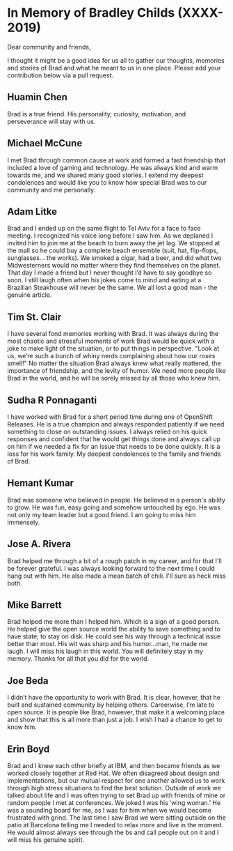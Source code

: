 # In Memory of Bradley Childs (XXXX-2019)

Dear community and friends,

I thought it might be a good idea for us all to gather our thoughts, memories and stories of Brad and what he meant to us in one place. Please add your contribution below via a pull request.

## Huamin Chen

Brad is a true friend. His personality, curiosity, motivation, and perseverance will stay with us.

## Michael McCune

I met Brad through common cause at work and formed a fast friendship that included a love of gaming and technology. He was always kind and warm towards me, and we shared many good stories. I extend my deepest condolences and would like you to know how special Brad was to our community and me personally.

## Adam Litke

Brad and I ended up on the same flight to Tel Aviv for a face to face meeting.  I recognized his voice long before I saw him.  As we deplaned I invited him to join me at the beach to burn away the jet lag.  We stopped at the mall so he could buy a complete beach ensemble (suit, hat, flip-flops, sunglasses… the works).  We smoked a cigar, had a beer, and did what two Midwesterners would no matter where they find themselves on the planet.  That day I made a friend but I never thought I’d have to say goodbye so soon. I still laugh often when his jokes come to mind and eating at a Brazilian Steakhouse will never be the same.  We all lost a good man - the genuine article.

## Tim St. Clair

I have several fond memories working with Brad.  It was always during the most chaotic and stressful moments of work Brad would be quick with a joke to make light of the situation, or to put things in perspective.  "Look at us, we’re such a bunch of whiny nerds complaining about how our roses smell!"  No matter the situation Brad always knew what really mattered, the importance of friendship, and the levity of humor.  We need more people like Brad in the world, and he will be sorely missed by all those who knew him.  

## Sudha R Ponnaganti

I have worked with Brad for a short period time during one of OpenShift Releases. He is a true champion and always responded patiently if we need something to close on outstanding issues. I always relied on his quick responses and confident that he would get things done and always call up on him if we needed a fix for an issue that needs to be done quickly. It is a loss for his work family. My deepest condolences to the family and friends of Brad.

## Hemant Kumar

Brad was someone who believed in people. He believed in a person's ability to grow. He was fun, easy going and somehow untouched by ego. He was not only my team leader but a good friend. I am going to miss him immensely.

## Jose A. Rivera

Brad helped me through a bit of a rough patch in my career, and for that I'll be forever grateful. I was always looking forward to the next time I could hang out with him. He also made a mean batch of chili. I'll sure as heck miss both.

## Mike Barrett

Brad helped me more than I helped him.  Which is a sign of a good person.  He helped give the open source world the ability to save something and to have state; to stay on disk.  He could see his way through a technical issue better than most.  His wit was sharp and his humor...man, he made me laugh.  I will miss his laugh in this world.  You will definitely stay in my memory.  Thanks for all that you did for the world.

## Joe Beda

I didn’t have the opportunity to work with Brad. It is clear, however, that he built and sustained community by helping others.  Careerwise, I’m late to open source. It is people like Brad, however, that make it a welcoming place and show that this is all more than just a job. I wish I had a chance to get to know him.

## Erin Boyd

Brad and I knew each other briefly at IBM, and then became friends as we worked closely together at Red Hat. We often disagreed about design and implementations, but our mutual respect for one another allowed us to work through high stress situations to find the best solution. Outside of work we talked about life and I was often trying to set Brad up with friends of mine or random people I met at conferences. We joked I was his ‘wing woman.’ He was a sounding board for me, as I was for him when we would become frustrated with grind. The last time I saw Brad we were sitting outside on the patio at Barcelona telling me I needed to relax more and live in the moment. He would almost always see through the bs and call people out on it and I will miss his genuine spirit.
